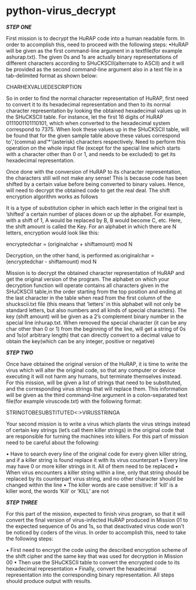 # python-virus_decrypt

**_STEP ONE_**

First mission is to decrypt the HuRAP code into a human readable form. In order to accomplish this, need to proceed with the following steps:
•HuRAP will be given as the first command-line argument in a textfile(for example ashurap.txt). The given 0s and 1s are actually binary representations of different characters according to SHuCKSCII(alternate to ASCII) and it will be provided as the second command-line argument also in a text file in a tab-delimited format as shown below:

CHAR<TAB>HEXVALUE<TAB>DESCRIPTION

So in order to find the normal character representation of HuRAP, first need to convert it to its hexadecimal representation and then to its normal character representation by looking the obtained hexadecimal values up in the SHuCKSCII table. For instance, let the first 16 digits of HuRAP 0111001101110101, which when converted to the hexadecimal system correspond to 7375. When look these values up in the SHuCKSCII table, will be found that for the given sample table above these values correspond  to','(comma) and'*'(asterisk) characters respectively. Need to perform this operation on the whole input file (except for the special line which starts with a character other than 0 or 1, and needs to be excluded) to get its hexadecimal representation.

Once done with the conversion of HuRAP to its character representation, the characters still will not make any sense! This is because code has been shifted by a certain value before being converted to binary values. Hence, will need to decrypt the obtained code to get the real deal. The shift encryption algorithm works as follows

It is a type of substitution cipher in which each letter in the original text is ’shifted’ a certain number of places down or up the alphabet. For example, with a shift of 1, A would be replaced by B, B would become C, etc.  Here, the shift amount is called the Key. For an alphabet in which there are N letters, encryption would look like this: 

encryptedchar = (originalchar + shiftamount) mod N 

Decryption, on the other hand, is performed as:originalchar = (encryptedchar - shiftamount) mod N

Mission is to decrypt the obtained character representation of HuRAP and get the original version of the program. The alphabet on which your decryption function will operate contains all characters given in the SHuCKSCII table,in the order starting from the top position and ending at the last character in the table when read from the first column of the shuckscii.txt file (this means that ’letters’ in this alphabet will not only be standard letters, but also numbers and all kinds of special characters). The key (shift amount) will be given as a 2’s complement binary number in the special line inhurap.txt. When removed the special character (it can be any char other than 0 or 1) from the beginning of the line, will get a string of 0s and 1s(of arbitrary length) that can directly convert to a decimal value to obtain the key(which can be any integer, positive or negative)

**_STEP TWO_**

Once have obtained the original version of the HuRAP, it is time to write the virus which will alter the original code, so that any computer or device executing it will not harm any humans, but terminate themselves instead. For this mission, will be given a list of strings that need to be substituted, and the corresponding virus strings that will replace them. This information will be given as the third command-line argument in a colon-separated text file(for example viruscode.txt) with the following format:

STRINGTOBESUBSTITUTED<:>VIRUSSTRINGA 

Your second mission is to write a virus which plants the virus strings instead of certain key strings (let’s call them killer strings) in the original code that are responsible for turning the machines into killers. For this part of mission need to be careful about the following:

• Have to search every line of the original code for every given killer string, and if a killer string is found replace it with its virus counterpart
• Every line may have 0 or more killer strings in it. All of them need to be replaced
• When virus encounters a killer string within a line, only that string should be replaced by its counterpart virus string, and no other character should be changed within the line
• The killer words are case sensitive:  if ’kill’ is a killer word, the words ’Kill’ or ’KILL’ are not

**_STEP THREE_**

For this part of the mission, expected to finish virus program, so that it will convert the final version of virus-infected HuRAP produced in Mission 01 to the expected sequence of 0s and 1s, so that deactivated virus code won't be noticed by coders of the virus. In order to accomplish this, need to take the following steps:

• First need to encrypt the code using the described encryption scheme of the shift cipher and the same key that was used for decryption in Mission 00
• Then use the SHuCKSCII table to convert the encrypted code to its  hexadecimal representation
• Finally, convert the hexadecimal representation into the corresponding binary representation. All steps should produce output with results.


